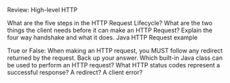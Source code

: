 Review: High-level HTTP

What are the five steps in the HTTP Request Lifecycle?
What are the two things the client needs before it can make an HTTP Request?
Explain the four way handshake and what it does.
Java HTTP Request example

True or False: When making an HTTP request, you MUST follow any redirect returned by the request. Back up your answer.
Which built-in Java class can be used to perform an HTTP request?
What HTTP status codes represent a successful response? A redirect? A client error?